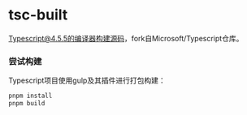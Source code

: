 # tsc-built
Typescript@4.5.5的编译器构建源码，fork自Microsoft/Typescript仓库。

### 尝试构建
Typescript项目使用gulp及其插件进行打包构建：

```bash
pnpm install
pnpm build
```
